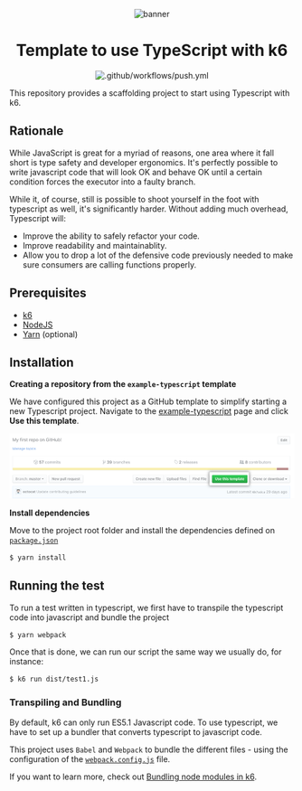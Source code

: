 <div align="center">
  
  ![banner](assets/ts-js-k6.png)

# Template to use TypeScript with k6

![.github/workflows/push.yml](https://github.com/k6io/example-typescript/workflows/.github/workflows/push.yml/badge.svg?branch=master)

</div>

This repository provides a scaffolding project to start using Typescript with k6.

## Rationale

While JavaScript is great for a myriad of reasons, one area where it fall short is type safety and developer ergonomics. It's perfectly possible to write javascript code that will look OK and behave OK until a certain condition forces the executor into a faulty branch.

While it, of course, still is possible to shoot yourself in the foot with typescript as well, it's significantly harder. Without adding much overhead, Typescript will:

- Improve the ability to safely refactor your code.
- Improve readability and maintainablity.
- Allow you to drop a lot of the defensive code previously needed to make sure consumers are calling functions properly.


## Prerequisites

- [k6](https://k6.io/docs/getting-started/installation)
- [NodeJS](https://nodejs.org/en/download/)
- [Yarn](https://yarnpkg.com/getting-started/install) (optional)

## Installation

**Creating a repository from the `example-typescript` template**

We have configured this project as a GitHub template to simplify starting a new Typescript project. Navigate to the [example-typescript](https://github.com/k6io/example-typescript) page and click **Use this template**.

  ![](assets/use-this-template-button.png)


**Install dependencies**

Move to the project root folder and install the dependencies defined on [`package.json`](./package.json)

```bash
$ yarn install
```

## Running the test

To run a test written in typescript, we first have to transpile the typescript code into javascript and bundle the project

```bash
$ yarn webpack
```


Once that is done, we can run our script the same way we usually do, for instance:

```bash
$ k6 run dist/test1.js
```

### Transpiling and Bundling

By default, k6 can only run ES5.1 Javascript code. To use typescript, we have to set up a bundler that converts typescript to javascript code. 

This project uses `Babel` and `Webpack` to bundle the different files - using the configuration of the [`webpack.config.js`](./webpack.config.js) file.

If you want to learn more, check out [Bundling node modules in k6](https://k6.io/docs/using-k6/modules#bundling-node-modules).
